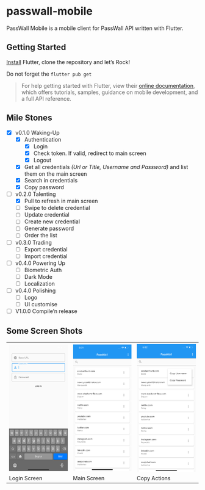 # passwall-mobile

PassWall Mobile is a mobile client for PassWall API written with Flutter.

## Getting Started

[Install](https://flutter.dev/docs/get-started/install) Flutter, clone the repository  and let’s Rock!

Do not forget the  `flutter pub get` 

> For help getting started with Flutter, view their [online documentation](https://flutter.dev/docs), which offers tutorials, samples, guidance on mobile development, and a full API reference.

## Mile Stones

- [x] v0.1.0 Waking-Up
	- [x] Authentication
		- [x] Login
		- [x] Check token. If valid, redirect to main screen
		- [x] Logout
	- [x] Get all credentials *(Url or Title, Username and Password)* and list them on the main screen
	- [x] Search in credentials
	- [x] Copy password
- [ ] v0.2.0 Talenting
	- [x] Pull to refresh in main screen
	- [ ] Swipe to delete credential
	- [ ] Update credential
	- [ ] Create new credential
	- [ ] Generate password
	- [ ] Order the list
- [ ] v0.3.0 Trading
	- [ ] Export credential
	- [ ] Import credential
- [ ] v0.4.0 Powering Up
	- [ ] Biometric Auth
	- [ ] Dark Mode
	- [ ] Localization
- [ ] v0.4.0 Polishing
	- [ ] Logo
	- [ ] UI customise  
- [ ] V1.0.0 Compile’n release

## Some Screen Shots
<table>
  <tr>
    <th><img src="screenshots/login.png" alt="Login Screen" width="250"/></th>
    <th><img src="screenshots/main.png" alt="Main Screen" width="250"/></th>
    <th><img src="screenshots/copy.png" alt="Copy Actions" width="250"/></th>
  </tr>
  <tr>
    <td>Login Screen</td>
    <td>Main Screen</td>
    <td>Copy Actions</td>
  </tr>
</table>


